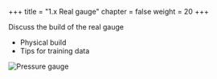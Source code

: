 +++
title = "1.x Real gauge"
chapter = false
weight = 20
+++

Discuss the build of the real gauge

* Physical build
* Tips for training data

![Pressure gauge](10_real/images/IMG_0766.jpg)
